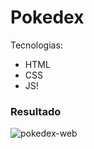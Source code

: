 # Pokedex
Tecnologias:
- HTML
- CSS
- JS!

### Resultado
![pokedex-web](https://user-images.githubusercontent.com/53915799/161440472-6ae7711f-0bab-4b25-b26c-3bc9b892495e.png)
